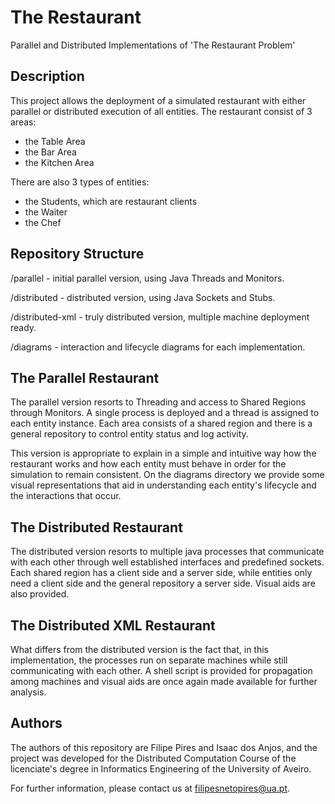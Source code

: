 # The Restaurant
Parallel and Distributed Implementations of 'The Restaurant Problem'

## Description

This project allows the deployment of a simulated restaurant with either parallel or distributed execution of all entities.
The restaurant consist of 3 areas:
- the Table Area
- the Bar Area 
- the Kitchen Area

There are also 3 types of entities:
- the Students, which are restaurant clients 
- the Waiter
- the Chef

## Repository Structure

/parallel - initial parallel version, using Java Threads and Monitors.

/distributed - distributed version, using Java Sockets and Stubs.

/distributed-xml - truly distributed version, multiple machine deployment ready.

/diagrams - interaction and lifecycle diagrams for each implementation.

## The Parallel Restaurant

The parallel version resorts to Threading and access to Shared Regions through Monitors.
A single process is deployed and a thread is assigned to each entity instance.
Each area consists of a shared region and there is a general repository to control entity status and log activity.

This version is appropriate to explain in a simple and intuitive way how the restaurant works and how each entity must behave in order for the simulation to remain consistent.
On the diagrams directory we provide some visual representations that aid in understanding each entity's lifecycle and the interactions that occur.

## The Distributed Restaurant

The distributed version resorts to multiple java processes that communicate with each other through well established interfaces and predefined sockets.
Each shared region has a client side and a server side, while entities only need a client side and the general repository a server side.
Visual aids are also provided.

## The Distributed XML Restaurant

What differs from the distributed version is the fact that, in this implementation, the processes run on separate machines while still communicating with each other.
A shell script is provided for propagation among machines and visual aids are once again made available for further analysis.

## Authors

The authors of this repository are Filipe Pires and Isaac dos Anjos, and the project was developed for the Distributed Computation Course of the licenciate's degree in Informatics Engineering of the University of Aveiro.

For further information, please contact us at filipesnetopires@ua.pt.
